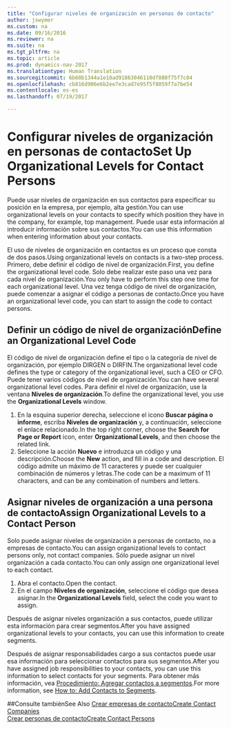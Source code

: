 ```yaml
---
title: "Configurar niveles de organización en personas de contacto"
author: jswymer
ms.custom: na
ms.date: 09/16/2016
ms.reviewer: na
ms.suite: na
ms.tgt_pltfrm: na
ms.topic: article
ms.prod: dynamics-nav-2017
ms.translationtype: Human Translation
ms.sourcegitcommit: 6b60b1344a1e18ad91863046110df880f75f7c04
ms.openlocfilehash: cb816d906e6b2ee7e3cad7e95f5f8059f7a7be54
ms.contentlocale: es-es
ms.lasthandoff: 07/19/2017

---
```

# <a name="set-up-organizational-levels-for-contact-persons"></a><span data-ttu-id="818f3-102">Configurar niveles de organización en personas de contacto</span><span class="sxs-lookup"><span data-stu-id="818f3-102">Set Up Organizational Levels for Contact Persons</span></span>
<span data-ttu-id="818f3-103">Puede usar niveles de organización en sus contactos para especificar su posición en la empresa, por ejemplo, alta gestión.</span><span class="sxs-lookup"><span data-stu-id="818f3-103">You can use organizational levels on your contacts to specify which position they have in the company, for example, top management.</span></span> <span data-ttu-id="818f3-104">Puede usar esta información al introducir información sobre sus contactos.</span><span class="sxs-lookup"><span data-stu-id="818f3-104">You can use this information when entering information about your contacts.</span></span>

<span data-ttu-id="818f3-105">El uso de niveles de organización en contactos es un proceso que consta de dos pasos.</span><span class="sxs-lookup"><span data-stu-id="818f3-105">Using organizational levels on contacts is a two-step process.</span></span> <span data-ttu-id="818f3-106">Primero, debe definir el código de nivel de organización.</span><span class="sxs-lookup"><span data-stu-id="818f3-106">First, you define the organizational level code.</span></span> <span data-ttu-id="818f3-107">Solo debe realizar este paso una vez para cada nivel de organización.</span><span class="sxs-lookup"><span data-stu-id="818f3-107">You only have to perform this step one time for each organizational level.</span></span> <span data-ttu-id="818f3-108">Una vez tenga código de nivel de organización, puede comenzar a asignar el código a personas de contacto.</span><span class="sxs-lookup"><span data-stu-id="818f3-108">Once you have an organizational level code, you can start to assign the code to contact persons.</span></span>

## <a name="define-an-organizational-level-code"></a><span data-ttu-id="818f3-109">Definir un código de nivel de organización</span><span class="sxs-lookup"><span data-stu-id="818f3-109">Define an Organizational Level Code</span></span>
<span data-ttu-id="818f3-110">El código de nivel de organización define el tipo o la categoría de nivel de organización, por ejemplo DIRGEN o DIRFIN.</span><span class="sxs-lookup"><span data-stu-id="818f3-110">The organizational level code defines the type or category of the organizational level, such a CEO  or CFO.</span></span> <span data-ttu-id="818f3-111">Puede tener varios códigos de nivel de organización.</span><span class="sxs-lookup"><span data-stu-id="818f3-111">You can have several organizational level codes.</span></span> <span data-ttu-id="818f3-112">Para definir el nivel de organización, use la ventana **Niveles de organización**.</span><span class="sxs-lookup"><span data-stu-id="818f3-112">To define the organizational level, you use the **Organizational Levels** window.</span></span>

1. <span data-ttu-id="818f3-113">En la esquina superior derecha, seleccione el icono **Buscar página o informe**, escriba **Niveles de organización** y, a continuación, seleccione el enlace relacionado.</span><span class="sxs-lookup"><span data-stu-id="818f3-113">In the top right corner, choose the **Search for Page or Report** icon, enter **Organizational Levels**, and then choose the related link.</span></span>
2. <span data-ttu-id="818f3-114">Seleccione la acción **Nuevo** e introduzca un código y una descripción.</span><span class="sxs-lookup"><span data-stu-id="818f3-114">Choose the **New** action, and fill in a code and description.</span></span> <span data-ttu-id="818f3-115">El código admite un máximo de 11 caracteres y puede ser cualquier combinación de números y letras.</span><span class="sxs-lookup"><span data-stu-id="818f3-115">The code can be a maximum of 11 characters, and can be any combination of numbers and letters.</span></span>

## <a name="assign-organizational-levels-to-a-contact-person"></a><span data-ttu-id="818f3-116">Asignar niveles de organización a una persona de contacto</span><span class="sxs-lookup"><span data-stu-id="818f3-116">Assign Organizational Levels to a Contact Person</span></span>
<span data-ttu-id="818f3-117">Solo puede asignar niveles de organización a personas de contacto, no a empresas de contacto.</span><span class="sxs-lookup"><span data-stu-id="818f3-117">You can assign organizational levels to contact persons only, not contact companies.</span></span> <span data-ttu-id="818f3-118">Sólo puede asignar un nivel organización a cada contacto.</span><span class="sxs-lookup"><span data-stu-id="818f3-118">You can only assign one organizational level to each contact.</span></span>

1. <span data-ttu-id="818f3-119">Abra el contacto.</span><span class="sxs-lookup"><span data-stu-id="818f3-119">Open the contact.</span></span>
2. <span data-ttu-id="818f3-120">En el campo **Niveles de organización**, seleccione el código que desea asignar.</span><span class="sxs-lookup"><span data-stu-id="818f3-120">In the **Organizational Levels** field, select the code you want to assign.</span></span>

<span data-ttu-id="818f3-121">Después de asignar niveles organización a sus contactos, puede utilizar esta información para crear segmentos.</span><span class="sxs-lookup"><span data-stu-id="818f3-121">After you have assigned organizational levels to your contacts, you can use this information to create segments.</span></span>

<span data-ttu-id="818f3-122">Después de asignar responsabilidades cargo a sus contactos puede usar esa información para seleccionar contactos para sus segmentos.</span><span class="sxs-lookup"><span data-stu-id="818f3-122">After you have assigned job responsibilities to your contacts, you can use this information to select contacts for your segments.</span></span> <span data-ttu-id="818f3-123">Para obtener más información, vea [Procedimiento: Agregar contactos a segmentos](marketing-add-contact-segment.md).</span><span class="sxs-lookup"><span data-stu-id="818f3-123">For more information, see [How to: Add Contacts to Segments](marketing-add-contact-segment.md).</span></span>

##<a name="see-also"></a><span data-ttu-id="818f3-124">Consulte también</span><span class="sxs-lookup"><span data-stu-id="818f3-124">See Also</span></span>
[<span data-ttu-id="818f3-125">Crear empresas de contacto</span><span class="sxs-lookup"><span data-stu-id="818f3-125">Create Contact Companies</span></span>](marketing-create-contact-companies.md)  
[<span data-ttu-id="818f3-126">Crear personas de contacto</span><span class="sxs-lookup"><span data-stu-id="818f3-126">Create Contact Persons</span></span>](marketing-create-contact-persons.md)  

